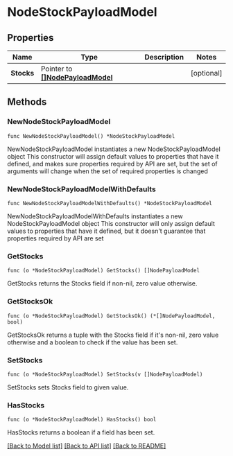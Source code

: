# NodeStockPayloadModel

## Properties

Name | Type | Description | Notes
------------ | ------------- | ------------- | -------------
**Stocks** | Pointer to [**[]NodePayloadModel**](NodePayloadModel.md) |  | [optional] 

## Methods

### NewNodeStockPayloadModel

`func NewNodeStockPayloadModel() *NodeStockPayloadModel`

NewNodeStockPayloadModel instantiates a new NodeStockPayloadModel object
This constructor will assign default values to properties that have it defined,
and makes sure properties required by API are set, but the set of arguments
will change when the set of required properties is changed

### NewNodeStockPayloadModelWithDefaults

`func NewNodeStockPayloadModelWithDefaults() *NodeStockPayloadModel`

NewNodeStockPayloadModelWithDefaults instantiates a new NodeStockPayloadModel object
This constructor will only assign default values to properties that have it defined,
but it doesn't guarantee that properties required by API are set

### GetStocks

`func (o *NodeStockPayloadModel) GetStocks() []NodePayloadModel`

GetStocks returns the Stocks field if non-nil, zero value otherwise.

### GetStocksOk

`func (o *NodeStockPayloadModel) GetStocksOk() (*[]NodePayloadModel, bool)`

GetStocksOk returns a tuple with the Stocks field if it's non-nil, zero value otherwise
and a boolean to check if the value has been set.

### SetStocks

`func (o *NodeStockPayloadModel) SetStocks(v []NodePayloadModel)`

SetStocks sets Stocks field to given value.

### HasStocks

`func (o *NodeStockPayloadModel) HasStocks() bool`

HasStocks returns a boolean if a field has been set.


[[Back to Model list]](../README.md#documentation-for-models) [[Back to API list]](../README.md#documentation-for-api-endpoints) [[Back to README]](../README.md)


